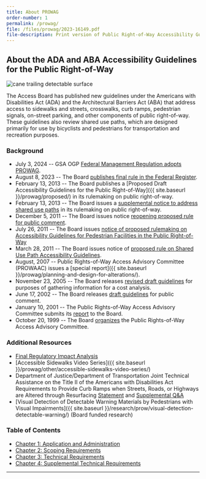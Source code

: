 ```yaml
---
title: About PROWAG
order-number: 1
permalink: /prowag/
file: /files/prowag/2023-16149.pdf
file-description: Print version of Public Right-of-Way Accessibility Guidelines as published in the Federal Register
---
```

## About the ADA and ABA Accessibility Guidelines for the Public Right-of-Way

<img src="{{site.baseurl}}/images/stock/cane.jpg" class="img-right shadow radius-lg" alt="cane trailing detectable surface" />

The Access Board has published new guidelines under the Americans with Disabilities Act (ADA) and the Architectural Barriers Act (ABA) that address access to sidewalks and streets, crosswalks, curb ramps, pedestrian signals, on-street parking, and other components of public right-of-way. These guidelines also review shared use paths, which are designed primarily for use by bicyclists and pedestrians for transportation and recreation purposes.

### Background

- July 3, 2024 -- GSA OGP [Federal Management Regulation adopts PROWAG](https://www.federalregister.gov/d/2024-14424).
- August 8, 2023 -- The Board [publishes final rule in the Federal Register](https://www.federalregister.gov/d/2023-16149).
- February 13, 2013 -- The Board publishes a [Proposed Draft Accessibility Guidelines for the Public Right-of-Way]({{ site.baseurl }}/prowag/proposed/) in its rulemaking on public right-of-way.
- February 13, 2013 -- The Board issues a [supplemental notice to address shared use paths](https://www.regulations.gov/document/ATBCB-2013-0002-0001) in its rulemaking on public right-of-way.
- December 5, 2011 -- The Board issues notice [reopening proposed rule for public comment](https://www.regulations.gov/document?D=ATBCB-2011-0004-0347).
- July 26, 2011 -- The Board issues [notice of proposed rulemaking on Accessibility Guidelines for Pedestrian Facilities in the Public Right-of-Way](https://www.federalregister.gov/documents/2011/07/26/2011-17721/accessibility-guidelines-for-pedestrian-facilities-in-the-public-right-of-way)
- March 28, 2011 -- The Board issues notice of [proposed rule on Shared Use Path Accessibility Guidelines](https://www.regulations.gov/document?D=ATBCB-2011-0002-0001).
- August, 2007 -- Public Rights-of-Way Access Advisory Committee (PROWAAC) issues a [special report]({{ site.baseurl }}/prowag/planning-and-design-for-alterations/).
- November 23, 2005 -- The Board releases [revised draft guidelines](https://www.federalregister.gov/d/05-23161) for purposes of gathering information for a cost analysis.
- June 17, 2002 -- The Board releases [draft guidelines](/prowag/draft-2002.html) for public comment.
- January 10, 2001 -- The Public Rights-of-Way Access Advisory Committee submits its [report](/prowag/prowaac-report.html) to the Board.
- October 20, 1999 -- The Board [organizes](https://www.federalregister.gov/d/99-27329) the Public Rights-of-Way Access Advisory Committee.

### Additional Resources

- [Final Regulatory Impact Analysis](https://www.regulations.gov/document/ATBCB-2011-0004-0610)
- [Accessible Sidewalks Video Series]({{ site.baseurl }}/prowag/other/accessible-sidewalks-video-series/)
- Department of Justice/Department of Transportation Joint Technical Assistance on the Title II of the Americans with Disabilities Act Requirements to Provide Curb Ramps when Streets, Roads, or Highways are Altered through Resurfacing [Statement](https://www.fhwa.dot.gov/civilrights/programs/ada/doj_fhwa_ta.cfm) and [Supplemental Q&A](https://www.ada.gov/doj-fhwa-ta-supplement-2015.html)
- [Visual Detection of Detectable Warning Materials by Pedestrians with Visual Impairments]({{ site.baseurl }}/research/prow/visual-detection-detectable-warning/) (Board funded research)

### Table of Contents

- [Chapter 1: Application and Administration](application.html)
- [Chapter 2: Scoping Requirements](scoping.html)
- [Chapter 3: Technical Requirements](technical.html)
- [Chapter 4: Supplemental Technical Requirements](supplemental.html)

---
